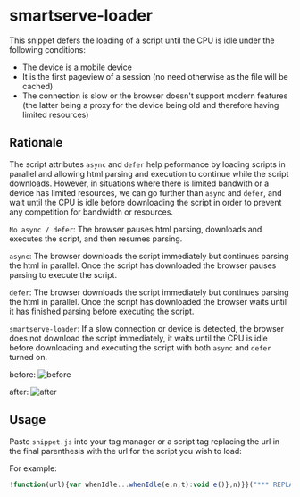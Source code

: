 # smartserve-loader

This snippet defers the loading of a script until the CPU is idle under the following conditions:

- The device is a mobile device
- It is the first pageview of a session (no need otherwise as the file will be cached)
- The connection is slow or the browser doesn't support modern features (the latter being a proxy for the device being old and therefore having limited resources)

## Rationale

The script attributes `async` and `defer` help peformance by loading scripts in parallel and allowing html parsing and execution to continue while the script downloads. However, in situations where there is limited bandwith or a device has limited resources, we can go further than `async` and `defer`, and wait until the CPU is idle before downloading the script in order to prevent any competition for bandwidth or resources.

`No async / defer`:
The browser pauses html parsing, downloads and executes the script, and then resumes parsing.

`async`:
The browser downloads the script immediately but continues parsing the html in parallel. Once the script has downloaded the browser pauses parsing to execute the script.

`defer`:
The browser downloads the script immediately but continues parsing the html in parallel. Once the script has downloaded the browser waits until it has finished parsing before executing the script.

`smartserve-loader`:
If a slow connection or device is detected, the browser does not download the script immediately, it waits until the CPU is idle before downloading and executing the script with both `async` and `defer` turned on.

before:
![before](https://user-images.githubusercontent.com/640611/82683632-3beaa300-9c49-11ea-8174-e4a9d49bf1f7.png)

after:
![after](https://user-images.githubusercontent.com/640611/82683639-3f7e2a00-9c49-11ea-8fc0-c0b8ce92044e.png)

## Usage

Paste `snippet.js` into your tag manager or a script tag replacing the url in the final parenthesis with the url for the script you wish to load:

For example:
```js
!function(url){var whenIdle...whenIdle(e,n,t):void e()},n)}}("*** REPLACE WITH SCRIPT URL ***");
```
